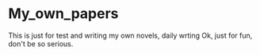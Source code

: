 # My_own_papers
This is just for test and writing my own novels, daily wrting
Ok, just for fun, don't be so serious.
